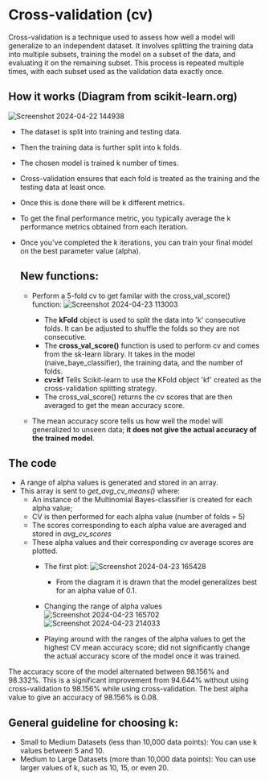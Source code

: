 # Cross-validation (cv)
Cross-validation is a technique used to assess how well a model will 
generalize to an independent dataset. It involves splitting the training data 
into multiple subsets, training the model on a subset of the data, and evaluating it on the remaining subset. This process is repeated multiple times, 
with each subset used as the validation data exactly once.

## How it works (Diagram from scikit-learn.org)
![Screenshot 2024-04-22 144938](https://github.com/PreciousNosiphoDonkrag/Supervised-Machine-Learning/assets/153648767/3e1d0411-cabf-4c9c-b2fc-709fb9cd86ee)
- The dataset is split into training and testing data.
- Then the training data is further split into k folds.
- The chosen model is trained k number of times.
- Cross-validation ensures that each fold is treated as the training and the testing data at least once.
- Once this is done there will be k different metrics.
- To get the final performance metric, you typically average the k performance metrics obtained from each iteration.
- Once you've completed the k iterations, you can train your final model on the best parameter value (alpha).

  ## New functions:
  - Perform a 5-fold cv to get familar with the cross_val_score() function:
  ![Screenshot 2024-04-23 113003](https://github.com/PreciousNosiphoDonkrag/Supervised-Machine-Learning/assets/153648767/7b49144f-d9fd-40f7-af0d-838ab0bc530e)
    - The **kFold** object is used to split the data into 'k' consecutive folds. It can be adjusted to shuffle the folds so they are not consecutive.
    - The **cross_val_score()** function is used to perform cv and comes from the sk-learn library.
      It takes in the model (naive_baye_classifier), the training data, and the number of folds.
    - **cv=kf** Tells Scikit-learn to use the KFold object 'kf' created as the cross-validation splitting strategy.  
    - The cross_val_score() returns the cv scores that are then averaged to get the mean accuracy score.
   
  - The mean accuracy score tells us how well the model will generalized to unseen data; **it does not give the actual accuracy of the trained model**.

## The code
- A range of alpha values is generated and stored in an array.
- This array is sent to *get_avg_cv_means()* where:
  - An instance of the Multinomial Bayes-classifier is created for each alpha value;
  - CV is then performed for each alpha value (number of folds = 5)
  - The scores corresponding to each alpha value are averaged and stored in *avg_cv_scores*
  - These alpha values and their corresponding cv average scores are plotted.
    - The first plot:
      ![Screenshot 2024-04-23 165428](https://github.com/PreciousNosiphoDonkrag/Supervised-Machine-Learning/assets/153648767/d0be2fcb-7f91-43c6-a995-cf8417874133)
      - From the diagram it is drawn that the model generalizes best for an alpha value of 0.1.
    - Changing the range of alpha values
     ![Screenshot 2024-04-23 165702](https://github.com/PreciousNosiphoDonkrag/Supervised-Machine-Learning/assets/153648767/a70e17f3-1b61-4ed2-9272-5cd5000e84bb)
![Screenshot 2024-04-23 214033](https://github.com/PreciousNosiphoDonkrag/Supervised-Machine-Learning/assets/153648767/2856ece3-78a3-48d4-93d0-0cb47090e2d0)

    - Playing around with the ranges of the alpha values to get the highest CV mean accuracy score; did not significantly change the actual accuracy score of the model once it was trained.

The accuracy score of the model alternated between 98.156% and 98.332%.
This is a significant improvement from 94.644% without using cross-validation to 98.156% while using cross-validation. The best alpha value to give an accuracy of 98.156% is 0.08. 

## General guideline for choosing k:
- Small to Medium Datasets (less than 10,000 data points): You can use k values between 5 and 10.
- Medium to Large Datasets (more than 10,000 data points): You can use larger values of k, such as 10, 15, or even 20.

